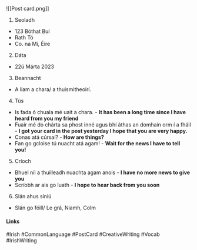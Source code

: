 ![[Post card.png]]

1. Seoladh
- 123 Bóthat Buí
- Rath Tó
- Co. na Mí, Éire

2. Dáta
- 22ú Márta 2023

3. Beannacht
- A liam a chara/ a thuismitheoirí.

4. Tús
- Is fada ó chuala mé uait a chara. - **It has been a long time since I have heard from you my friend**
- Fuair mé do chárta sa phost inné agus bhí áthas an domhain orm í a fháil - **I got your card in the post yesterday I hope that you are very happy.**
- Conas atá cúrsaí? - **How are things?**
- Fan go gcloise tú nuacht atá agam! - **Wait for the news I have to tell you!**

5. Críoch
- Bhuel níl a thuilleadh nuachta agam anois - **I have no more news to give you**
- Scríobh ar ais go luath - **I hope to hear back from you soon**

6. Slán ahus síniú
- Slán go fóill/ Le grá, Niamh, Colm

#### Links
#Irish #CommonLanguage #PostCard #CreativeWriting #Vocab #IrishWriting